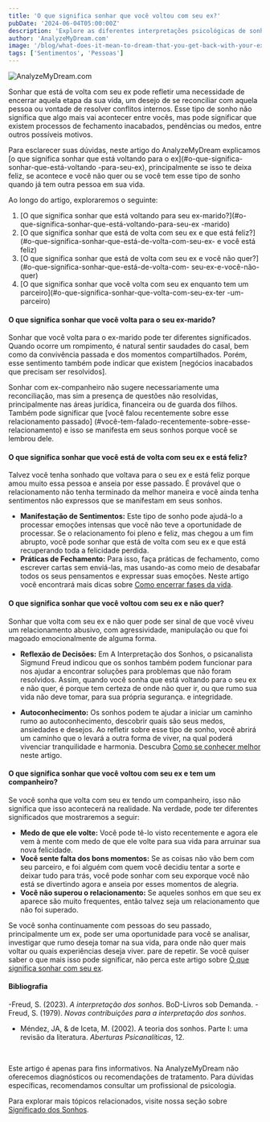 ```yaml
---
title: 'O que significa sonhar que você voltou com seu ex?'
pubDate: '2024-06-04T05:00:00Z'
description: 'Explore as diferentes interpretações psicológicas de sonhar com seu ex e o que isso pode significar para o seu bem-estar emocional.'
author: 'AnalyzeMyDream.com'
image: '/blog/what-does-it-mean-to-dream-that-you-get-back-with-your-ex.jpeg'
tags: ['Sentimentos', 'Pessoas']
---
```


![AnalyzeMyDream.com](/blog/what-does-it-mean-to-dream-that-you-get-back-with-your-ex.jpeg)

Sonhar que está de volta com seu ex pode refletir uma necessidade de encerrar aquela etapa da sua vida, um desejo de se reconciliar com aquela pessoa ou vontade de resolver conflitos internos. Esse tipo de sonho não significa que algo mais vai acontecer entre vocês, mas pode significar que existem processos de fechamento inacabados, pendências ou medos, entre outros possíveis motivos. 

Para esclarecer suas dúvidas, neste artigo do AnalyzeMyDream explicamos [o que significa sonhar que está voltando para o ex](#o-que-significa-sonhar-que-está-voltando -para-seu-ex), principalmente se isso te deixa feliz, se acontece e você não quer ou se você tem esse tipo de sonho quando já tem outra pessoa em sua vida. 

Ao longo do artigo, exploraremos o seguinte:

1. [O que significa sonhar que está voltando para seu ex-marido?](#o-que-significa-sonhar-que-está-voltando-para-seu-ex -marido)
2. [O que significa sonhar que está de volta com seu ex e que está feliz?](#o-que-significa-sonhar-que-está-de-volta-com-seu-ex- e você está feliz)
3. [O que significa sonhar que está de volta com seu ex e você não quer?](#o-que-significa-sonhar-que-está-de-volta-com- seu-ex-e-você-não-quer)
4. [O que significa sonhar que você volta com seu ex enquanto tem um parceiro](#o-que-significa-sonhar-que-volta-com-seu-ex-ter -um-parceiro)

#### O que significa sonhar que você volta para o seu ex-marido?

Sonhar que você volta para o ex-marido pode ter diferentes significados. Quando ocorre um rompimento, é natural sentir saudades do casal, bem como da convivência passada e dos momentos compartilhados. Porém, esse sentimento também pode indicar que existem [negócios inacabados que precisam ser resolvidos].

Sonhar com ex-companheiro não sugere necessariamente uma reconciliação, mas sim a presença de questões não resolvidas, principalmente nas áreas jurídica, financeira ou de guarda dos filhos. Também pode significar que [você falou recentemente sobre esse relacionamento passado] (#você-tem-falado-recentemente-sobre-esse-relacionamento) e isso se manifesta em seus sonhos porque você se lembrou dele.

#### O que significa sonhar que você está de volta com seu ex e está feliz?

Talvez você tenha sonhado que voltava para o seu ex e está feliz porque amou muito essa pessoa e anseia por esse passado. É provável que o relacionamento não tenha terminado da melhor maneira e você ainda tenha sentimentos não expressos que se manifestam em seus sonhos.

- **Manifestação de Sentimentos:** Este tipo de sonho pode ajudá-lo a processar emoções intensas que você não teve a oportunidade de processar. Se o relacionamento foi pleno e feliz, mas chegou a um fim abrupto, você pode sonhar que está de volta com seu ex e que está recuperando toda a felicidade perdida.
- **Práticas de Fechamento:** Para isso, faça práticas de fechamento, como escrever cartas sem enviá-las, mas usando-as como meio de desabafar todos os seus pensamentos e expressar suas emoções. Neste artigo você encontrará mais dicas sobre [Como encerrar fases da vida](#como-fechar-etapas-da-vida).

#### O que significa sonhar que você voltou com seu ex e não quer?

Sonhar que volta com seu ex e não quer pode ser sinal de que você viveu um relacionamento abusivo, com agressividade, manipulação ou que foi magoado emocionalmente de alguma forma.

- **Reflexão de Decisões:** Em A Interpretação dos Sonhos, o psicanalista Sigmund Freud indicou que os sonhos também podem funcionar para nos ajudar a encontrar soluções para problemas que não foram resolvidos. Assim, quando você sonha que está voltando para o seu ex e não quer, é porque tem certeza de onde não quer ir, ou que rumo sua vida não deve tomar, para sua própria segurança. e integridade.

- **Autoconhecimento:** Os sonhos podem te ajudar a iniciar um caminho rumo ao autoconhecimento, descobrir quais são seus medos, ansiedades e desejos. Ao refletir sobre esse tipo de sonho, você abrirá um caminho que o levará a outra forma de viver, na qual poderá vivenciar tranquilidade e harmonia. Descubra [Como se conhecer melhor](#como-conhecer-você-melhor) neste artigo.

#### O que significa sonhar que você voltou com seu ex e tem um companheiro?

Se você sonha que volta com seu ex tendo um companheiro, isso não significa que isso acontecerá na realidade. Na verdade, pode ter diferentes significados que mostraremos a seguir:

- **Medo de que ele volte:** Você pode tê-lo visto recentemente e agora ele vem à mente com medo de que ele volte para sua vida para arruinar sua nova felicidade.
- **Você sente falta dos bons momentos:** Se as coisas não vão bem com seu parceiro, e foi alguém com quem você decidiu tentar a sorte e deixar tudo para trás, você pode sonhar com seu exporque você não está se divertindo agora e anseia por esses momentos de alegria.
- **Você não superou o relacionamento:** Se aqueles sonhos em que seu ex aparece são muito frequentes, então talvez seja um relacionamento que não foi superado.

Se você sonha continuamente com pessoas do seu passado, principalmente um ex, pode ser uma oportunidade para você se analisar, investigar que rumo deseja tomar na sua vida, para onde não quer mais voltar ou quais experiências deseja viver. pare de repetir. Se você quiser saber o que mais isso pode significar, não perca este artigo sobre [O que significa sonhar com seu ex](#o-que-significa-sonhar-com-seu-ex).

#### Bibliografia

-Freud, S. (2023). *A interpretação dos sonhos*. BoD-Livros sob Demanda.
-Freud, S. (1979). *Novas contribuições para a interpretação dos sonhos*.
- Méndez, JA, & de Iceta, M. (2002). A teoria dos sonhos. Parte I: uma revisão da literatura. *Aberturas Psicanalíticas*, 12.

<br>

Este artigo é apenas para fins informativos. Na AnalyzeMyDream não oferecemos diagnósticos ou recomendações de tratamento. Para dúvidas específicas, recomendamos consultar um profissional de psicologia.

Para explorar mais tópicos relacionados, visite nossa seção sobre [Significado dos Sonhos](#).